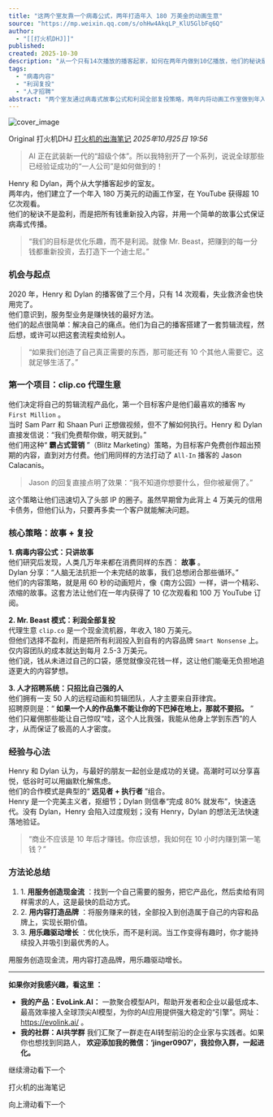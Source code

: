 ```yaml
---
title: "这两个室友靠一个病毒公式，两年打造年入 180 万美金的动画生意"
source: "https://mp.weixin.qq.com/s/ohHw4AkqLP_KlU5GlbFq6Q"
author:
  - "[[打火机DHJ]]"
published:
created: 2025-10-30
description: "从一个只有14次播放的播客起家，如何在两年内做到10亿播放，他们的秘诀是一套“优化乐趣”的系统......"
tags:
  - "病毒内容"
  - "利润复投"
  - "人才招聘"
abstract: "两个室友通过病毒式故事公式和利润全部复投策略，两年内将动画工作室做到年入180万美元。"
---
```

![cover_image](https://mmbiz.qpic.cn/sz_mmbiz_jpg/f4C5HERAnRHKNyqVldzApibWBRuibnhQTSNecAk71SsiaJTaWEM19SH5YbuAr3CicZ8E6FFYecrOibrjiaDnaxl0vbjA/0?wx_fmt=jpeg)

Original 打火机DHJ [打火机的出海笔记](https://mp.weixin.qq.com/s/) *2025年10月25日 19:56*

> AI 正在武装新一代的“超级个体”。所以我特别开了一个系列，说说全球那些已经验证成功的“一人公司”是如何做到的！

Henry 和 Dylan，两个从大学播客起步的室友。  
两年内，他们建立了一个年入 180 万美元的动画工作室，在 YouTube 获得超 10 亿次观看。  
他们的秘诀不是盈利，而是把所有钱重新投入内容，并用一个简单的故事公式保证病毒式传播。

> “我们的目标是优化乐趣，而不是利润。就像 Mr. Beast，把赚到的每一分钱都重新投资，去打造下一个迪士尼。”

### 机会与起点

2020 年，Henry 和 Dylan 的播客做了三个月，只有 14 次观看，失业救济金也快用完了。  
他们意识到，服务型业务是赚快钱的最好方法。  
他们的起点很简单：解决自己的痛点。他们为自己的播客搭建了一套剪辑流程，然后想，或许可以把这套流程卖给别人。

> “如果我们创造了自己真正需要的东西，那可能还有 10 个其他人需要它。这就足够生活了。”

### 第一个项目：clip.co 代理生意

他们决定将自己的剪辑流程产品化，第一个目标客户是他们最喜欢的播客 `My First Million` 。  
当时 Sam Parr 和 Shaan Puri 正想做视频，但不了解如何执行。Henry 和 Dylan 直接发信说：“我们免费帮你做，明天就到。”  
他们用这种“ **霸占式营销** ”（Blitz Marketing）策略，为目标客户免费创作超出预期的内容，直到对方付费。他们用同样的方法打动了 `All-In` 播客的 Jason Calacanis。

> Jason 的回复直接点明了效果：“我不知道你想要什么，但你被雇佣了。”

这个策略让他们迅速切入了头部 IP 的圈子。虽然早期曾为此背上 4 万美元的信用卡债务，但他们认为，只要再多卖一个客户就能解决问题。

### 核心策略：故事 + 复投

**1\. 病毒内容公式：只讲故事**  
他们研究后发现，人类几万年来都在消费同样的东西： **故事** 。  
Dylan 分享：“人脑无法抗拒一个未完结的故事，我们总想闭合那些循环。”  
他们的内容策略，就是用 60 秒的动画短片，像《南方公园》一样，讲一个精彩、浓缩的故事。这套方法让他们在一年内获得了 10 亿次观看和 100 万 YouTube 订阅。

**2\. Mr. Beast 模式：利润全部复投**  
代理生意 `clip.co` 是一个现金流机器，年收入 180 万美元。  
但他们选择不盈利，而是把所有利润投入到自有的内容品牌 `Smart Nonsense` 上。仅内容团队的成本就达到每月 2.5-3 万美元。  
他们说，钱从未进过自己的口袋，感觉就像没花钱一样，这让他们能毫无负担地追逐更大的内容梦想。

**3\. 人才招聘系统：只招比自己强的人**  
他们拥有一支 50 人的远程动画和剪辑团队，人才主要来自菲律宾。  
招聘原则是：“ **如果一个人的作品集不能让你的下巴掉在地上，那就不要招。** ”  
他们只雇佣那些能让自己惊叹“哇，这个人比我强，我能从他身上学到东西”的人才，从而保证了极高的人才密度。

### 经验与心法

Henry 和 Dylan 认为，与最好的朋友一起创业是成功的关键。高潮时可以分享喜悦，低谷时可以用幽默化解焦虑。  
他们的合作模式是典型的“ **远见者 + 执行者** ”组合。  
Henry 是一个完美主义者，抠细节；Dylan 则信奉“完成 80% 就发布”，快速迭代。没有 Dylan，Henry 会陷入过度规划；没有 Henry，Dylan 的想法无法快速落地验证。

> “商业不应该是 10 年后才赚钱。你应该想，我如何在 10 小时内赚到第一笔钱？”

### 方法论总结

1. 1\. **用服务创造现金流** ：找到一个自己需要的服务，把它产品化，然后卖给有同样需求的人，这是最快的启动方式。
2. 2\. **用内容打造品牌** ：将服务赚来的钱，全部投入到创造属于自己的内容和品牌上，实现长期价值。
3. 3\. **用乐趣驱动增长** ：优化快乐，而不是利润。当工作变得有趣时，你才能持续投入并吸引到最优秀的人。

用服务创造现金流，用内容打造品牌，用乐趣驱动增长。

  

---

  

**如果你对我感兴趣，看这里 ：**

- **我的产品：EvoLink.AI：** 一款聚合模型API，帮助开发者和企业以最低成本、最高效率接入全球顶尖AI模型，为你的AI应用提供强大稳定的“引擎”。网址： https://evolink.ai/ 。
- **我的社群：AI共学群** 我们汇聚了一群走在AI转型前沿的企业家与实践者。如果你也想找到同路人， **欢迎添加我的微信：‘jinger0907’，我拉你入群，一起进化。**

  

继续滑动看下一个

打火机的出海笔记

向上滑动看下一个